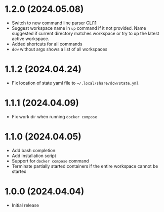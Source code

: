 # 1.2.0 (2024.05.08)

* Switch to new command line parser [CLI11](https://github.com/CLIUtils/CLI11)
* Suggest workspace name in `up` command if it not provided. Name suggested if current directory matches workspace or 
  try to up the latest active workspace.
* Added shortcuts for all commands
* `dcw` without args shows a list of all workspaces

# 1.1.2 (2024.04.24)

* Fix location of state yaml file to `~/.local/share/dcw/state.yml`

# 1.1.1 (2024.04.09)

* Fix work dir when running `docker compose`

# 1.1.0 (2024.04.05)

* Add bash completion
* Add installation script
* Support for `docker compose` command
* Terminate partially started containers if the entire workspace cannot be started

# 1.0.0 (2024.04.04)

* Initial release
